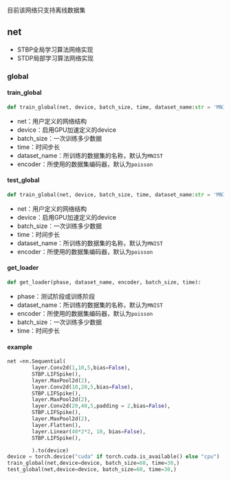 目前该网络只支持离线数据集
## net

- STBP全局学习算法网络实现
- STDP局部学习算法网络实现
### **global**

#### train_global
```python
def train_global(net, device, batch_size, time, dataset_name:str = 'MNIST', encoder:str = 'poisson'):
```
- net：用户定义的网络结构
- device：启用GPU加速定义的device
- batch_size：一次训练多少数据
- time：时间步长
- dataset_name：所训练的数据集的名称，默认为`MNIST`
- encoder：所使用的数据集编码器，默认为`poisson`

#### test_global
```python
def train_global(net, device, batch_size, time, dataset_name:str = 'MNIST', encoder:str = 'poisson'):
```
- net：用户定义的网络结构
- device：启用GPU加速定义的device
- batch_size：一次训练多少数据
- time：时间步长
- dataset_name：所训练的数据集的名称，默认为`MNIST`
- encoder：所使用的数据集编码器，默认为`poisson`

#### get_loader
```python
def get_loader(phase, dataset_name, encoder, batch_size, time):
```
- phase：测试阶段或训练阶段
- dataset_name：所训练的数据集的名称，默认为`MNIST`
- encoder：所使用的数据集编码器，默认为`poisson`
- batch_size：一次训练多少数据
- time：时间步长

#### example
```python
net =nn.Sequential(
        layer.Conv2d(1,10,5,bias=False),
        STBP.LIFSpike(),
        layer.MaxPool2d(2),
        layer.Conv2d(10,20,5,bias=False),
        STBP.LIFSpike(),
        layer.MaxPool2d(2),
        layer.Conv2d(20,40,5,padding = 2,bias=False),
        STBP.LIFSpike(),
        layer.MaxPool2d(2),
        layer.Flatten(),
        layer.Linear(40*2*2, 10, bias=False),
        STBP.LIFSpike(),

        ).to(device)
device = torch.device("cuda" if torch.cuda.is_available() else "cpu")
train_global(net,device=device, batch_size=60, time=30,)
test_global(net,device=device, batch_size=60, time=30,)
```
